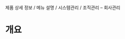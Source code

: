 <!--breadcrumb:제품 상세 정보 / 메뉴 설명 / 시스템관리 / 조직관리 – 회사관리--><span class="md-breadcrumb">제품 상세 정보 / 메뉴 설명 / 시스템관리 / 조직관리 – 회사관리</span>
# 개요
